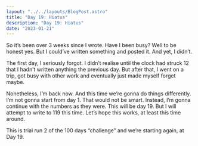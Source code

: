 ```yaml
---
layout: "../../layouts/BlogPost.astro"
title: "Day 19: Hiatus"
description: "Day 19: Hiatus"
date: "2023-01-21"
---
```




So it’s been over 3 weeks since I wrote. Have I been busy? Well to be honest yes. But I could’ve written something and posted it. And yet, I didn’t.

The first day, I seriously forgot. I didn’t realise until the clock had struck 12 that I hadn’t written anything the previous day. But after that, I went on a trip, got busy with other work and eventually just made myself forget maybe.

Nonetheless, I’m back now. And this time we’re gonna do things differently. I’m not gonna start from day 1. That would not be smart. Instead, I’m gonna continue with the numbers as they were. This will be day 19. But I will attempt to write to 119 this time. Let’s hope this works, at least this time around.

This is trial run 2 of the 100 days “challenge” and we’re starting again, at Day 19.

